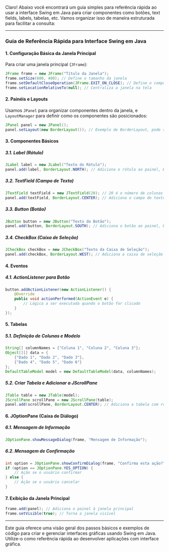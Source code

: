 Claro! Abaixo você encontrará um guia simples para referência rápida ao usar a interface Swing em Java para criar componentes como botões, text fields, labels, tabelas, etc. Vamos organizar isso de maneira estruturada para facilitar a consulta:

---

### Guia de Referência Rápida para Interface Swing em Java

#### 1. **Configuração Básica da Janela Principal**

Para criar uma janela principal (`JFrame`):

```java
JFrame frame = new JFrame("Título da Janela");
frame.setSize(600, 400); // Define o tamanho da janela
frame.setDefaultCloseOperation(JFrame.EXIT_ON_CLOSE); // Define o comportamento ao fechar
frame.setLocationRelativeTo(null); // Centraliza a janela na tela
```

#### 2. **Painéis e Layouts**

Usamos `JPanel` para organizar componentes dentro da janela, e `LayoutManager` para definir como os componentes são posicionados:

```java
JPanel panel = new JPanel();
panel.setLayout(new BorderLayout()); // Exemplo de BorderLayout, pode ser GridLayout, GridBagLayout, etc.
```

#### 3. **Componentes Básicos**

##### 3.1. **Label (Rótulo)**

```java
JLabel label = new JLabel("Texto do Rótulo");
panel.add(label, BorderLayout.NORTH); // Adiciona o rótulo ao painel, BorderLayout.NORTH é um exemplo
```

##### 3.2. **TextField (Campo de Texto)**

```java
JTextField textField = new JTextField(20); // 20 é o número de colunas visíveis
panel.add(textField, BorderLayout.CENTER); // Adiciona o campo de texto ao painel
```

##### 3.3. **Button (Botão)**

```java
JButton button = new JButton("Texto do Botão");
panel.add(button, BorderLayout.SOUTH); // Adiciona o botão ao painel, BorderLayout.SOUTH é um exemplo
```

##### 3.4. **CheckBox (Caixa de Seleção)**

```java
JCheckBox checkBox = new JCheckBox("Texto da Caixa de Seleção");
panel.add(checkBox, BorderLayout.WEST); // Adiciona a caixa de seleção ao painel, BorderLayout.WEST é um exemplo
```

#### 4. **Eventos**

##### 4.1. **ActionListener para Botão**

```java
button.addActionListener(new ActionListener() {
    @Override
    public void actionPerformed(ActionEvent e) {
        // Lógica a ser executada quando o botão for clicado
    }
});
```

#### 5. **Tabelas**

##### 5.1. **Definição de Colunas e Modelo**

```java
String[] columnNames = {"Coluna 1", "Coluna 2", "Coluna 3"};
Object[][] data = {
    {"Dado 1", "Dado 2", "Dado 3"},
    {"Dado 4", "Dado 5", "Dado 6"}
};
DefaultTableModel model = new DefaultTableModel(data, columnNames);
```

##### 5.2. **Criar Tabela e Adicionar a JScrollPane**

```java
JTable table = new JTable(model);
JScrollPane scrollPane = new JScrollPane(table);
panel.add(scrollPane, BorderLayout.CENTER); // Adiciona a tabela com rolagem ao painel
```

#### 6. **JOptionPane (Caixa de Diálogo)**

##### 6.1. **Mensagem de Informação**

```java
JOptionPane.showMessageDialog(frame, "Mensagem de Informação");
```

##### 6.2. **Mensagem de Confirmação**

```java
int option = JOptionPane.showConfirmDialog(frame, "Confirma esta ação?", "Confirmação", JOptionPane.YES_NO_OPTION);
if (option == JOptionPane.YES_OPTION) {
    // Ação se o usuário confirmar
} else {
    // Ação se o usuário cancelar
}
```

#### 7. **Exibição da Janela Principal**

```java
frame.add(panel); // Adiciona o painel à janela principal
frame.setVisible(true); // Torna a janela visível
```

---

Este guia oferece uma visão geral dos passos básicos e exemplos de código para criar e gerenciar interfaces gráficas usando Swing em Java. Utilize-o como referência rápida ao desenvolver aplicações com interface gráfica.
